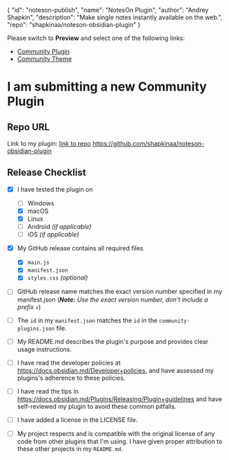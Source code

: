 
  {
    "id": "noteson-publish",
    "name": "NotesOn Plugin",
    "author": "Andrey Shapkin",
    "description": "Make single notes instantly available on the web.",
    "repo": "shapkinaa/noteson-obsidian-plugin"
  }


Please switch to **Preview** and select one of the following links:

* [Community Plugin](?template=plugin.md)
* [Community Theme](?template=theme.md)


# I am submitting a new Community Plugin

## Repo URL

<!--- Paste a link to your repo here for easy access -->
Link to my plugin:
[link to repo](https://github.com/shapkinaa/noteson-obsidian-plugin/blob/main/manifest.json)
https://github.com/shapkinaa/noteson-obsidian-plugin

## Release Checklist
- [x] I have tested the plugin on
  - [ ]  Windows
  - [x]  macOS
  - [x]  Linux
  - [ ]  Android _(if applicable)_
  - [ ]  iOS _(if applicable)_
- [x] My GitHub release contains all required files
  - [x] `main.js`
  - [x] `manifest.json`
  - [x] `styles.css` _(optional)_
- [ ] GitHub release name matches the exact version number specified in my manifest.json (_**Note:** Use the exact version number, don't include a prefix `v`_)
- [ ] The `id` in my `manifest.json` matches the `id` in the `community-plugins.json` file.
- [ ] My README.md describes the plugin's purpose and provides clear usage instructions.
- [ ] I have read the developer policies at https://docs.obsidian.md/Developer+policies, and have assessed my plugins's adherence to these policies.
- [ ] I have read the tips in https://docs.obsidian.md/Plugins/Releasing/Plugin+guidelines and have self-reviewed my plugin to avoid these common pitfalls.
- [ ] I have added a license in the LICENSE file.
- [ ] My project respects and is compatible with the original license of any code from other plugins that I'm using.
      I have given proper attribution to these other projects in my `README.md`.

